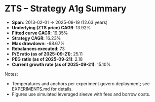# ZTS – Strategy A1g Summary

- **Span**: 2013-02-01 → 2025-09-19 (12.63 years)
- **Underlying (ZTS price) CAGR**: 13.92%
- **Fitted curve CAGR**: 19.35%
- **Strategy CAGR**: 16.23%
- **Max drawdown**: -68.67%
- **Rebalances executed**: 73
- **P/E ratio (as of 2025-09-21)**: 25.11
- **PEG ratio (as of 2025-09-21)**: 2.18
- **Current growth rate (as of 2025-09-21)**: 15.10%

Notes:

- Temperatures and anchors per experiment govern deployment; see EXPERIMENTS.md for details.
- Figures use simulated leveraged sleeve with fees and borrow costs.

